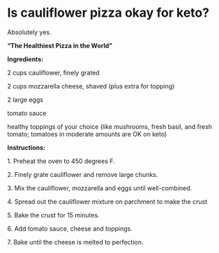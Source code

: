 # Is cauliflower pizza okay for keto?

Absolutely yes.

**“The Healthiest Pizza in the World”**

**Ingredients:**

2 cups cauliflower, finely grated

2 cups mozzarella cheese, shaved (plus extra for topping)

2 large eggs

tomato sauce

healthy toppings of your choice (like mushrooms, fresh basil, and fresh tomato; tomatoes in moderate amounts are OK on keto)

**Instructions:**

1\. Preheat the oven to 450 degrees F.

2\. Finely grate cauliflower and remove large chunks.

3\. Mix the cauliflower, mozzarella and eggs until well-combined.

4\. Spread out the cauliflower mixture on parchment to make the crust

5\. Bake the crust for 15 minutes.

6\. Add tomato sauce, cheese and toppings.

7\. Bake until the cheese is melted to perfection.